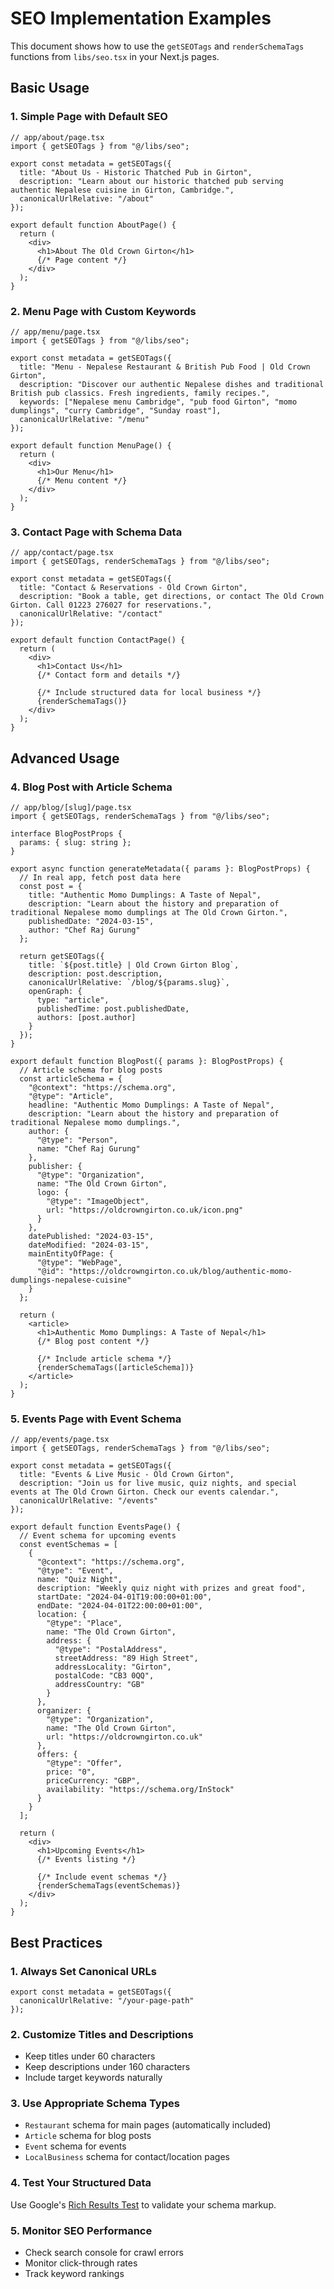 # SEO Implementation Examples

This document shows how to use the `getSEOTags` and `renderSchemaTags` functions from `libs/seo.tsx` in your Next.js pages.

## Basic Usage

### 1. Simple Page with Default SEO

```tsx
// app/about/page.tsx
import { getSEOTags } from "@/libs/seo";

export const metadata = getSEOTags({
  title: "About Us - Historic Thatched Pub in Girton",
  description: "Learn about our historic thatched pub serving authentic Nepalese cuisine in Girton, Cambridge.",
  canonicalUrlRelative: "/about"
});

export default function AboutPage() {
  return (
    <div>
      <h1>About The Old Crown Girton</h1>
      {/* Page content */}
    </div>
  );
}
```

### 2. Menu Page with Custom Keywords

```tsx
// app/menu/page.tsx
import { getSEOTags } from "@/libs/seo";

export const metadata = getSEOTags({
  title: "Menu - Nepalese Restaurant & British Pub Food | Old Crown Girton",
  description: "Discover our authentic Nepalese dishes and traditional British pub classics. Fresh ingredients, family recipes.",
  keywords: ["Nepalese menu Cambridge", "pub food Girton", "momo dumplings", "curry Cambridge", "Sunday roast"],
  canonicalUrlRelative: "/menu"
});

export default function MenuPage() {
  return (
    <div>
      <h1>Our Menu</h1>
      {/* Menu content */}
    </div>
  );
}
```

### 3. Contact Page with Schema Data

```tsx
// app/contact/page.tsx
import { getSEOTags, renderSchemaTags } from "@/libs/seo";

export const metadata = getSEOTags({
  title: "Contact & Reservations - Old Crown Girton",
  description: "Book a table, get directions, or contact The Old Crown Girton. Call 01223 276027 for reservations.",
  canonicalUrlRelative: "/contact"
});

export default function ContactPage() {
  return (
    <div>
      <h1>Contact Us</h1>
      {/* Contact form and details */}
      
      {/* Include structured data for local business */}
      {renderSchemaTags()}
    </div>
  );
}
```

## Advanced Usage

### 4. Blog Post with Article Schema

```tsx
// app/blog/[slug]/page.tsx
import { getSEOTags, renderSchemaTags } from "@/libs/seo";

interface BlogPostProps {
  params: { slug: string };
}

export async function generateMetadata({ params }: BlogPostProps) {
  // In real app, fetch post data here
  const post = {
    title: "Authentic Momo Dumplings: A Taste of Nepal",
    description: "Learn about the history and preparation of traditional Nepalese momo dumplings at The Old Crown Girton.",
    publishedDate: "2024-03-15",
    author: "Chef Raj Gurung"
  };

  return getSEOTags({
    title: `${post.title} | Old Crown Girton Blog`,
    description: post.description,
    canonicalUrlRelative: `/blog/${params.slug}`,
    openGraph: {
      type: "article",
      publishedTime: post.publishedDate,
      authors: [post.author]
    }
  });
}

export default function BlogPost({ params }: BlogPostProps) {
  // Article schema for blog posts
  const articleSchema = {
    "@context": "https://schema.org",
    "@type": "Article",
    headline: "Authentic Momo Dumplings: A Taste of Nepal",
    description: "Learn about the history and preparation of traditional Nepalese momo dumplings.",
    author: {
      "@type": "Person",
      name: "Chef Raj Gurung"
    },
    publisher: {
      "@type": "Organization",
      name: "The Old Crown Girton",
      logo: {
        "@type": "ImageObject",
        url: "https://oldcrowngirton.co.uk/icon.png"
      }
    },
    datePublished: "2024-03-15",
    dateModified: "2024-03-15",
    mainEntityOfPage: {
      "@type": "WebPage",
      "@id": "https://oldcrowngirton.co.uk/blog/authentic-momo-dumplings-nepalese-cuisine"
    }
  };

  return (
    <article>
      <h1>Authentic Momo Dumplings: A Taste of Nepal</h1>
      {/* Blog post content */}
      
      {/* Include article schema */}
      {renderSchemaTags([articleSchema])}
    </article>
  );
}
```

### 5. Events Page with Event Schema

```tsx
// app/events/page.tsx
import { getSEOTags, renderSchemaTags } from "@/libs/seo";

export const metadata = getSEOTags({
  title: "Events & Live Music - Old Crown Girton",
  description: "Join us for live music, quiz nights, and special events at The Old Crown Girton. Check our events calendar.",
  canonicalUrlRelative: "/events"
});

export default function EventsPage() {
  // Event schema for upcoming events
  const eventSchemas = [
    {
      "@context": "https://schema.org",
      "@type": "Event",
      name: "Quiz Night",
      description: "Weekly quiz night with prizes and great food",
      startDate: "2024-04-01T19:00:00+01:00",
      endDate: "2024-04-01T22:00:00+01:00",
      location: {
        "@type": "Place",
        name: "The Old Crown Girton",
        address: {
          "@type": "PostalAddress",
          streetAddress: "89 High Street",
          addressLocality: "Girton",
          postalCode: "CB3 0QQ",
          addressCountry: "GB"
        }
      },
      organizer: {
        "@type": "Organization",
        name: "The Old Crown Girton",
        url: "https://oldcrowngirton.co.uk"
      },
      offers: {
        "@type": "Offer",
        price: "0",
        priceCurrency: "GBP",
        availability: "https://schema.org/InStock"
      }
    }
  ];

  return (
    <div>
      <h1>Upcoming Events</h1>
      {/* Events listing */}
      
      {/* Include event schemas */}
      {renderSchemaTags(eventSchemas)}
    </div>
  );
}
```

## Best Practices

### 1. Always Set Canonical URLs
```tsx
export const metadata = getSEOTags({
  canonicalUrlRelative: "/your-page-path"
});
```

### 2. Customize Titles and Descriptions
- Keep titles under 60 characters
- Keep descriptions under 160 characters
- Include target keywords naturally

### 3. Use Appropriate Schema Types
- `Restaurant` schema for main pages (automatically included)
- `Article` schema for blog posts
- `Event` schema for events
- `LocalBusiness` schema for contact/location pages

### 4. Test Your Structured Data
Use Google's [Rich Results Test](https://search.google.com/test/rich-results) to validate your schema markup.

### 5. Monitor SEO Performance
- Check search console for crawl errors
- Monitor click-through rates
- Track keyword rankings
